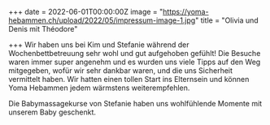 +++
date = 2022-06-01T00:00:00Z
image = "https://yoma-hebammen.ch/upload/2022/05/impressum-image-1.jpg"
title = "Olivia und Denis mit Théodore"

+++
Wir haben uns bei Kim und Stefanie während der Wochenbettbetreuung sehr wohl und gut aufgehoben gefühlt! Die Besuche waren immer super angenehm und es wurden uns viele Tipps auf den Weg mitgegeben, wofür wir sehr dankbar waren, und die uns Sicherheit vermittelt haben. Wir hatten einen tollen Start ins Elternsein und können Yoma Hebammen jedem wärmstens weiterempfehlen.  
  
Die Babymassagekurse von Stefanie haben uns wohlfühlende Momente mit unserem Baby geschenkt.
